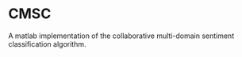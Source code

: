 # CMSC
A matlab implementation of the collaborative multi-domain sentiment classification algorithm.

